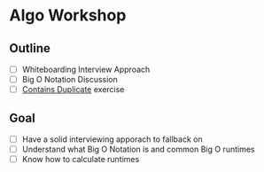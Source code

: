 # Algo Workshop

## Outline

- [ ]  Whiteboarding Interview Approach
- [ ]  Big O Notation Discussion
- [ ]  [Contains Duplicate](https://leetcode.com/explore/interview/card/top-interview-questions-easy/92/array/578/) exercise

## Goal

- [ ] Have a solid interviewing apporach to fallback on 
- [ ] Understand what Big O Notation is and common Big O runtimes
- [ ] Know how to calculate runtimes 